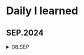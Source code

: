 # **Daily I learned**

## SEP.2024
<details>
  <summary>
   08.SEP 
  </summary>
  - Learned basic git commands <br>
  - Practiced Git commit and push <br>
      <details>
        <summary> 
        - SQL
        </summary>
          - Relational Database <br>
        - is declarative <br>
        <details>
        <summary>
          # sqllite
        </summary>
        </details>
        <details>
        <summary>
          # MySQL
        </summary>
        </details>
        <details>
        <summary>
          # postgreSQL
        </summary>
        </details>
        <details>
        <summary>
          # MongoDB
        </summary>
        </details>
        <details>
        <summary>
          # Redis
        </summary>
        </details>
    </details>
</details>
